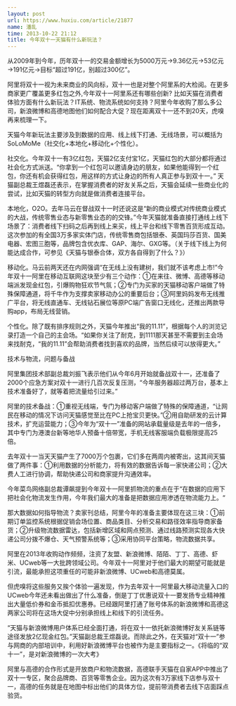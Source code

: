 ```yaml
---
layout: post
url: https://www.huxiu.com/article/21877
name: 潘乱
time: 2013-10-22 21:12
title: 今年双十一天猫有什么新玩法？
---
```

从2009年到今年，历年双十一的交易金额增长为5000万元→9.36亿元→53亿元→191亿元→目标“超过191亿，别超过300亿”。

阿里将双十一视为未来商业的风向标，双十一也是对整个阿里系的大检阅。在更多商家更广覆盖更多红包之外,今年双十一阿里系还有哪些创新? 比如天猫在消费者体验方面有什么新玩法？IT系统、物流系统如何支持？阿里今年收购了那么多公司，新浪微博和高德地图他们如何配合大促？现在距离双十一还不到20天，虎嗅再来梳理一下。

天猫今年新玩法主要涉及到数据的应用、线上线下打通、无线场景，可以概括为SoLoMoMe（社交化+本地化+移动化+个性化）。

社交化。今年双十一有3亿红包，天猫2亿支付宝1亿，天猫红包的大部分都将通过社会化方式派送。“你拿到一个红包可以邀请身边的朋友，如果他能得到一个红包，你还有机会获得红包，用这样的方式让身边的所有人真正参与到双十一。” 天猫副总裁王煜磊还表示，在掌握消费者的好友关系之后，天猫会延续一些商业化的尝试，比如天猫的转型方向就是做消费者连接平台。

本地化，O2O。去年马云在督战双十一时还说这是“新的商业模式对传统商业模式的大战，传统零售业态与新零售业态的的交锋。”今年天猫就准备直接打通线上线下场景了：消费者线下扫码之后再到线上来买，线上平台和线下零售百货形成互动。这次参加的有全国3万多家实体门店，传统零售商包括银泰、英国玛莎百货、国美电器、宏图三胞等，品牌包含优衣库、GAP、海尔、GXG等。（关于线下线上为何能达成合作，可参见《天猫与银泰合体，双方各自得到了什么？》）

移动化。马云前两天还在内网强调“在无线上没有建树，我们就不该考虑上市!”今年双十一阿里在移动互联网这块至少有三个动作：①在来往、微博、高德等移动端派发现金红包，引爆购物狂欢节气氛；②专门为买家的天猫移动客户端做了特殊保障通道，将千牛作为支撑卖家移动办公的重要后台；③阿里妈妈发布无线推广平台，将无线直通车、无线钻石展位等原PC端广告窗口无线化，还推出两款导购app，布局无线营销。

个性化。除了既有排序规则之外，天猫今年推出“我的11.11”，根据每个人的浏览记录打造一个自己的主会场。“如果你关注了耐克，到1111那天甚至不需要到主会场来找耐克，“我的11.11”会帮助消费者找到喜欢的品牌，当然后续可以放得更大。”

技术与物流，问题与备战

阿里集团技术部副总裁刘振飞表示他们从今年6月开始就备战双十一，还准备了2000个应急方案对双十一进行几百次反复压测，“今年服务器超过两万台，基本上技术准备好了，就等着把流量给引过来。”

阿里的技术备战：①重视无线端，专门为移动客户端做了特殊的保障通道，“让网民在移动的情况下访问天猫感觉至比在PC上抢宝贝更快。”②用自助研发的云计算技术，扩充运营能力；③今年为“双十一”准备的网站承载量级是去年的一倍多，其中专门为港澳台新等地华人预备十倍带宽，手机无线客服端负载极限提高25倍。

去年双十一当天天猫产生了7000万个包裹，它们多在两周内被寄出，这其间天猫做了两件事：①利用数据的分析能力，将有效的数据告诉每一家快递公司；②大费人工进行协调，帮助快递公司和商家提升沟通效率。

今年菜鸟网络副总裁谭飙提到今年双十一阿里抓物流的重点在于“在数据的应用下把社会化物流发生作用，今年我们最大的准备是把数据应用渗透在物流能力上。“

那大数据如何指导物流？卖家刊总结，阿里今年的准备主要体现在这三块：①前期订单监控系统根据促销会场位置、商品类目、分析交易和路径效率指导商家备货；②升级物流数据雷达，包括新增区域和网点预测、通过线路预测实现各大快递公司分拨不爆仓、天气预警系统等；③采用协同平台策略，物流数据共享。

阿里在2013年收购动作频频，注资了友盟、新浪微博、陌陌、丁丁、高德、虾米、UCweb等一大批跨领域公司。今年双十一阿里对于他们最大的期望可能就是引流，最能承担这项重任的可能非新浪微博、UCweb和高德莫属。

但虎嗅将这些服务又挨个体验一遍发现，作为去年双十一阿里最大移动流量入口的UCweb今年还未看出做出了什么准备，倒是丁丁优惠说双十一要发扬专业精神推出大量低价券和金币抵扣优惠券。已经跟阿里打通了账号体系的新浪微博和高德这两家公司将在这场大促中分别承担线上和线下的引流任务。

“天猫与新浪微博用户体系已经全面打通，将在双十一依托新浪微博好友关系链等途径发放2亿现金红包。”天猫副总裁王煜磊说。而除此之外，在天猫对“双十一”参与网商的内部培训中，利用好新浪微博平台也被作为是主要指标之一。《将临的“双十一”，是对新浪微博的一次大考》

阿里与高德的合作形式是开放商户和物流数据，高德联手天猫在自家APP中推出了双十一专区，聚合品牌商、百货等零售企业。因为这次有3万家线下店参与双十一，高德的任务就是在地图中标出他们的具体方位，提前带消费者去线下店面踩点验货。

